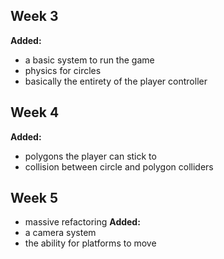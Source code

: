 ## Week 3
**Added:**  
- a basic system to run the game
- physics for circles
- basically the entirety of the player controller

## Week 4
**Added:**
- polygons the player can stick to
- collision between circle and polygon colliders

## Week 5
- massive refactoring
**Added:**
- a camera system
- the ability for platforms to move